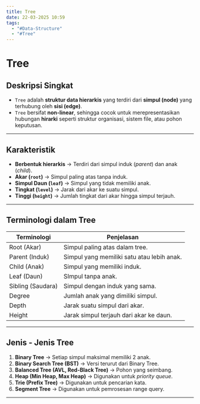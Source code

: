 ```yaml
---
title: Tree
date: 22-03-2025 10:59
tags:
  - "#Data-Structure"
  - "#Tree"
---
```

# Tree

## Deskripsi Singkat  
 - `Tree` adalah **struktur data hierarkis** yang terdiri dari **simpul (node)** yang terhubung oleh **sisi (edge)**.
 - `Tree` bersifat **non-linear**, sehingga cocok untuk merepresentasikan hubungan **hirarki** seperti struktur organisasi, sistem file, atau pohon keputusan.

---

## Karakteristik
- **Berbentuk hierarkis** → Terdiri dari simpul induk (_parent_) dan anak (_child_).
- **Akar (`root`)** → Simpul paling atas tanpa induk.
- **Simpul Daun (`leaf`)** → Simpul yang tidak memiliki anak.
- **Tingkat (`level`)** → Jarak dari akar ke suatu simpul.
- **Tinggi (`height`)** → Jumlah tingkat dari akar hingga simpul terjauh.

---

## Terminologi dalam Tree

| Terminologi       | Penjelasan                                 |
| ----------------- | ------------------------------------------ |
| Root (Akar)       | Simpul paling atas dalam tree.             |
| Parent (Induk)    | Simpul yang memiliki satu atau lebih anak. |
| Child (Anak)      | Simpul yang memiliki induk.                |
| Leaf (Daun)       | SImpul tanpa anak.                         |
| Sibling (Saudara) | Simpul dengan induk yang sama.             |
| Degree            | Jumlah anak yang dimiliki simpul.          |
| Depth             | Jarak suatu simpul dari akar.              |
| Height            | Jarak simpul terjauh dari akar ke daun.    |

---

## Jenis - Jenis Tree
1. **Binary Tree** → Setiap simpul maksimal memiliki 2 anak.
2. **Binary Search Tree (BST)** → Versi terurut dari Binary Tree.
3. **Balanced Tree (AVL, Red-Black Tree)** → Pohon yang seimbang.
4. **Heap (Min Heap, Max Heap)** → Digunakan untuk _priority queue_.
5. **Trie (Prefix Tree)** → Digunakan untuk pencarian kata.
6. **Segment Tree** → Digunakan untuk pemrosesan range query.

---
